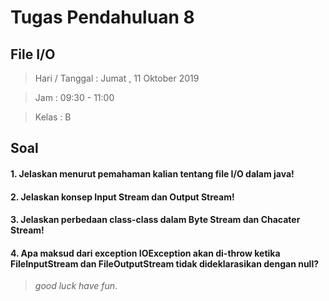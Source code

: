 # Tugas Pendahuluan 8
## File I/O
> Hari / Tanggal : Jumat , 11 Oktober 2019

> Jam : 09:30 - 11:00

> Kelas : B

## Soal
#### 1. Jelaskan menurut pemahaman kalian tentang file I/O dalam java!

#### 2. Jelaskan konsep Input Stream dan Output Stream!

#### 3. Jelaskan perbedaan class-class dalam Byte Stream dan Chacater Stream!

#### 4. Apa maksud dari exception IOException akan di-throw ketika FileInputStream dan FileOutputStream tidak dideklarasikan dengan null?

> *good luck have fun*.
